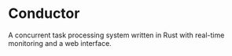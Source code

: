 # Conductor

A concurrent task processing system written in Rust with real-time monitoring and a web interface.